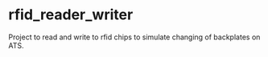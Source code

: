 # rfid_reader_writer

Project to read and write to rfid chips to simulate changing of backplates on ATS.